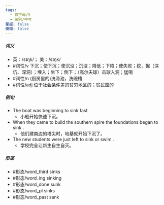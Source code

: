 ```yaml
---
tags:
  - 首字母/S
  - 级别/中考
掌握: false
模糊: false
---
```

##### 词义
- 英：/sɪŋk/； 美：/sɪŋk/
- #词性/v  下沉；使下沉；使沉没；沉没；降低；下陷；使失败；挖，掘（深坑、深洞）；埋入；坐下；倒下；（高尔夫球）击球入洞；猛喝
- #词性/n  (厨房里的)洗涤池，洗碗槽
- #词性/adj  位于社会条件差的贫穷地区的；贫民窟的
##### 例句
- The boat was beginning to sink fast
	- 小船开始快速下沉。
- When they came to build the southern spire the foundations began to sink .
	- 他们建南边的塔尖时，地基就开始下沉了。
- The new students were just left to sink or swim .
	- 学校完全让新生自生自灭。
##### 形态
- #形态/word_third sinks
- #形态/word_ing sinking
- #形态/word_done sunk
- #形态/word_pl sinks
- #形态/word_past sank
